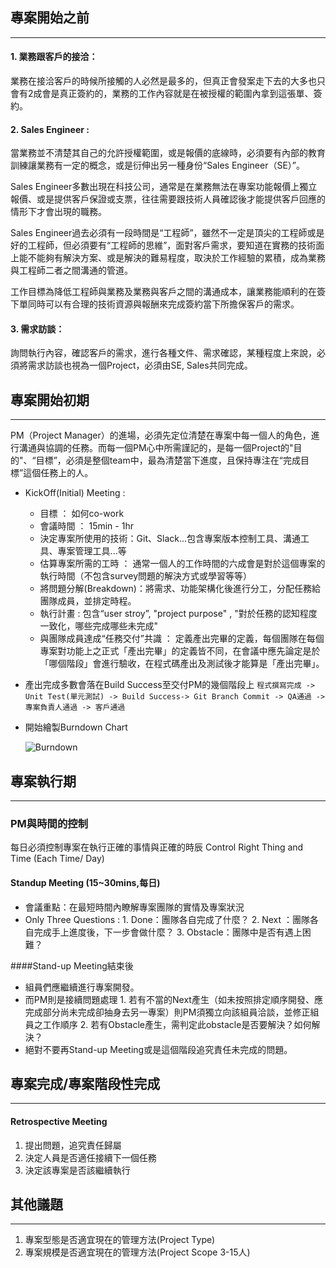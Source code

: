 ## 專案開始之前
----
#### 1. 業務跟客戶的接洽：
業務在接洽客戶的時候所接觸的人必然是最多的，但真正會發案走下去的大多也只會有2成會是真正簽約的，業務的工作內容就是在被授權的範圍內拿到這張單、簽約。
#### 2. Sales  Engineer :
當業務並不清楚其自己的允許授權範圍，或是報價的底線時，必須要有內部的教育訓練讓業務有一定的概念，或是衍伸出另一種身份“Sales  Engineer（SE）”。

Sales Engineer多數出現在科技公司，通常是在業務無法在專案功能報價上獨立報價、或是提供客戶保證或支票，往往需要跟技術人員確認後才能提供客戶回應的情形下才會出現的職務。

Sales Engineer過去必須有一段時間是“工程師”，雖然不一定是頂尖的工程師或是好的工程師，但必須要有“工程師的思維”，面對客戶需求，要知道在實務的技術面上能不能夠有解決方案、或是解決的難易程度，取決於工作經驗的累積，成為業務與工程師二者之間溝通的管道。

工作目標為降低工程師與業務及業務與客戶之間的溝通成本，讓業務能順利的在簽下單同時可以有合理的技術資源與報酬來完成簽約當下所擔保客戶的需求。

#### 3. 需求訪談：
詢問執行內容，確認客戶的需求，進行各種文件、需求確認，某種程度上來說，必須將需求訪談也視為一個Project，必須由SE, Sales共同完成。


## 專案開始初期
----
PM（Project Manager）的進場，必須先定位清楚在專案中每一個人的角色，進行溝通與協調的任務。而每一個PM心中所需謹記的，是每一個Project的"目的"、“目標”，必須是整個team中，最為清楚當下進度，且保持專注在“完成目標”這個任務上的人。
- KickOff(Initial) Meeting :
    - 目標 ： 如何co-work
    - 會議時間 ： 15min - 1hr
    - 決定專案所使用的技術：Git、Slack...包含專案版本控制工具、溝通工具、專案管理工具...等
    - 估算專案所需的工時 ： 通常一個人的工作時間的六成會是對於這個專案的執行時間（不包含survey問題的解決方式或學習等等）
    - 將問題分解(Breakdown)：將需求、功能架構化後進行分工，分配任務給團隊成員，並排定時程。
    - 執行計畫 : 包含“user stroy”, "project purpose" , "對於任務的認知程度一致化，哪些完成哪些未完成"  
    - 與團隊成員達成“任務交付”共識 ： 定義產出完畢的定義，每個團隊在每個專案對功能上之正式「產出完畢」的定義皆不同，在會議中應先論定是於「哪個階段」會進行驗收，在程式碼產出及測試後才能算是「產出完畢」。

- 產出完成多數會落在Build Success至交付PM的幾個階段上
  `程式撰寫完成 -> Unit Test(單元測試) -> Build Success-> Git Branch Commit -> QA通過 -> 專案負責人通過 -> 客戶通過`

- 開始繪製Burndown Chart


  ![Burndown](http://www.scrumhub.com/wp-content/uploads/2014/09/burndown-chart-formula.jpg)


## 專案執行期
----   
### PM與時間的控制
每日必須控制專案在執行正確的事情與正確的時辰 Control Right Thing and Time (Each Time/ Day)
#### Standup Meeting (15~30mins,每日)

   - 會議重點：在最短時間內瞭解專案團隊的實情及專案狀況
   - Only Three Questions :
   	1. Done：團隊各自完成了什麼？
    2. Next ：團隊各自完成手上進度後，下一步會做什麼？
   	3. Obstacle：團隊中是否有遇上困難？

####Stand-up Meeting結束後


   - 組員們應繼續進行專案開發。
   - 而PM則是接續問題處理
    1. 若有不當的Next產生（如未按照排定順序開發、應完成部分尚未完成卻抽身去另一專案）則PM須獨立向該組員洽談，並修正組員之工作順序
   	2. 若有Obstacle產生，需判定此obstacle是否要解決？如何解決？
   - 絕對不要再Stand-up Meeting或是這個階段追究責任未完成的問題。


## 專案完成/專案階段性完成
----   

#### Retrospective Meeting

1. 提出問題，追究責任歸屬
2. 決定人員是否適任接續下一個任務
3. 決定該專案是否該繼續執行



## 其他議題
----  

1. 專案型態是否適宜現在的管理方法(Project Type)
2. 專案規模是否適宜現在的管理方法(Project Scope 3-15人)

